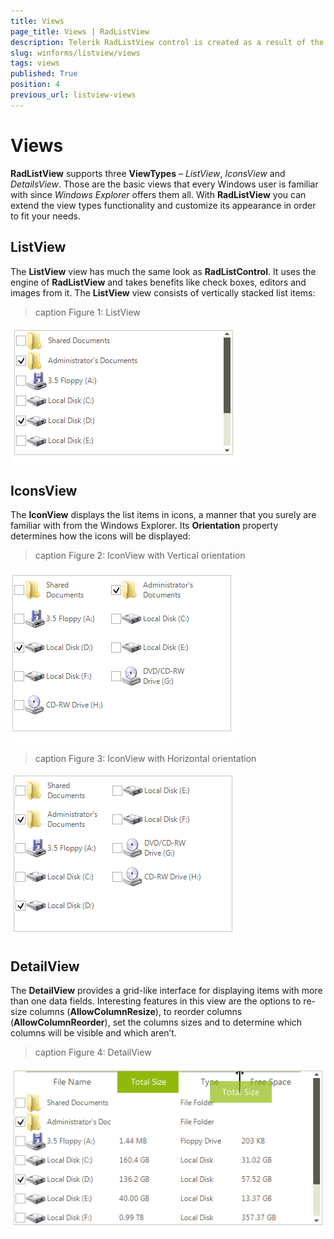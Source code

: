 ```yaml
---
title: Views
page_title: Views | RadListView
description: Telerik RadListView control is created as a result of the concord of the powerful data layer used by RadGridView and RadListControl, together with the outstanding Telerik Presentation Framework.
slug: winforms/listview/views
tags: views
published: True
position: 4
previous_url: listview-views
---
```


# Views
 
**RadListView** supports three __ViewTypes__ – *ListView*, *IconsView* and *DetailsView*. Those are the basic views that every Windows user is familiar with since *Windows Explorer* offers them all. With **RadListView** you can extend the view types functionality and customize its appearance in order to fit your needs.
     
## ListView

The __ListView__ view has much the same look as **RadListControl**. It uses the engine of **RadListView** and takes benefits like check boxes, editors and images from it. The __ListView__ view consists of vertically stacked list items:

>caption Figure 1: ListView

![listview-views 001](images/listview-views001.png)

## IconsView

The __IconView__ displays the list items in icons, a manner that you surely are familiar with from the Windows Explorer. Its __Orientation__ property determines how the icons will be displayed:
        
>caption Figure 2: IconView with Vertical orientation 

![listview-views 002](images/listview-views002.png)

>caption Figure 3: IconView with Horizontal orientation 

![listview-views 004](images/listview-views004.png)


## DetailView

The __DetailView__ provides a grid-like interface for displaying items with more than one data fields. Interesting features in this view are the options to re-size columns (__AllowColumnResize__), to reorder columns  (__AllowColumnReorder__), set the columns sizes and to determine which columns will be visible and which aren’t.

>caption Figure 4: DetailView

![listview-views 003](images/listview-views003.png)
